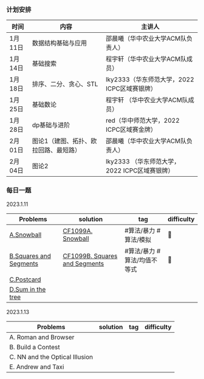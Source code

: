 ### 计划安排
| 时间 | 内容 | 主讲人 | 
| ---- | ---- | ------ |
|1月11日 |数据结构基础与应用 |邵晨曦（华中农业大学ACM队负责人）|
|1月14日 |基础搜索| 程宇轩（华中农业大学ACM队成员）|
|1月18日| 排序、二分、贪心、STL | lky2333（华东师范大学，2022 ICPC区域赛银牌）
|1月25日 |基础数论 |程宇轩 （华中农业大学ACM队成员）|
|1月28日 |dp基础与进阶 | red（华中师范大学，2022 ICPC区域赛金牌）|
|2月01日 |图论1（建图、拓扑、欧拉回路、最短路）| 邵晨曦（华中农业大学ACM队负责人）|
|2月04日 |图论2| lky2333 （华东师范大学，2022 ICPC区域赛银牌）|



### 每日一题
2023.1.11

| Problems               | solution | tag |  difficulty   |
| ---------------------- | -------- | --- | --- |
| [A.Snowball](https://codeforces.com/contest/1099/problem/A)             |  [CF1099A. Snowball](CF1099A.%20Snowball.md) | #算法/暴力 #算法/模拟     |   🌟  |
| [B.Squares and Segments](https://codeforces.com/contest/1099/problem/B) |  [CF1099B. Squares and Segments](CF1099B.%20Squares%20and%20Segments.md)        | #算法/暴力 #算法/均值不等式      |  🌟   |
| [C.Postcard](https://codeforces.com/contest/1099/problem/C)             |          |     |     |
| [D.Sum in the tree](https://codeforces.com/contest/1099/problem/D)      |          |     |     |


2023.1.13

| Problems                       | solution | tag | difficulty |
| ------------------------------ | -------- | --- | ---------- |
| A. Roman and Browser           |          |     |            |
| B. Build a Contest             |          |     |            |
| C. NN and the Optical Illusion |          |     |            |
| E. Andrew and Taxi             |          |     |            |


